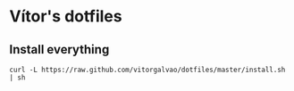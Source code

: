 # Vítor's dotfiles

## Install everything
    curl -L https://raw.github.com/vitorgalvao/dotfiles/master/install.sh | sh
